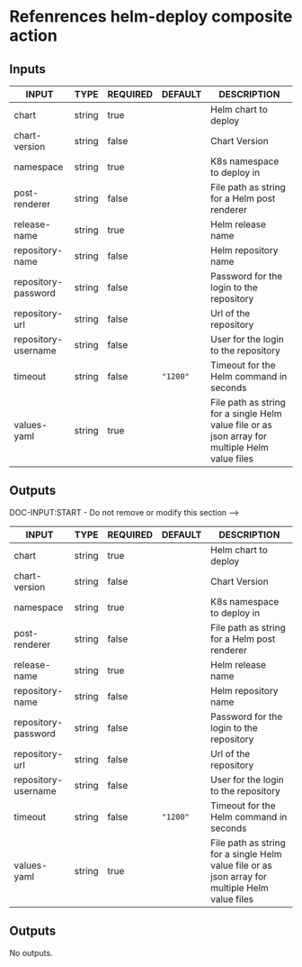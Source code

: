# Refenrences helm-deploy composite action

## Inputs

<!-- AUTO-DOC-INPUT:START - Do not remove or modify this section -->

| INPUT               | TYPE   | REQUIRED | DEFAULT  | DESCRIPTION                                                                                     |
| ------------------- | ------ | -------- | -------- | ----------------------------------------------------------------------------------------------- |
| chart               | string | true     |          | Helm chart to deploy                                                                            |
| chart-version       | string | false    |          | Chart Version                                                                                   |
| namespace           | string | true     |          | K8s namespace to deploy in                                                                      |
| post-renderer       | string | false    |          | File path as string for a Helm post renderer                                                    |
| release-name        | string | true     |          | Helm release name                                                                               |
| repository-name     | string | false    |          | Helm repository name                                                                            |
| repository-password | string | false    |          | Password for the login to the repository                                                        |
| repository-url      | string | false    |          | Url of the repository                                                                           |
| repository-username | string | false    |          | User for the login to the repository                                                            |
| timeout             | string | false    | `"1200"` | Timeout for the Helm command in seconds                                                         |
| values-yaml         | string | true     |          | File path as string for a single Helm value file or as json array for multiple Helm value files |

<!-- AUTO-DOC-INPUT:END -->

## Outputs

DOC-INPUT:START - Do not remove or modify this section -->

| INPUT               | TYPE   | REQUIRED | DEFAULT  | DESCRIPTION                                                                                     |
| ------------------- | ------ | -------- | -------- | ----------------------------------------------------------------------------------------------- |
| chart               | string | true     |          | Helm chart to deploy                                                                            |
| chart-version       | string | false    |          | Chart Version                                                                                   |
| namespace           | string | true     |          | K8s namespace to deploy in                                                                      |
| post-renderer       | string | false    |          | File path as string for a Helm post renderer                                                    |
| release-name        | string | true     |          | Helm release name                                                                               |
| repository-name     | string | false    |          | Helm repository name                                                                            |
| repository-password | string | false    |          | Password for the login to the repository                                                        |
| repository-url      | string | false    |          | Url of the repository                                                                           |
| repository-username | string | false    |          | User for the login to the repository                                                            |
| timeout             | string | false    | `"1200"` | Timeout for the Helm command in seconds                                                         |
| values-yaml         | string | true     |          | File path as string for a single Helm value file or as json array for multiple Helm value files |

<!-- AUTO-DOC-INPUT:END -->

## Outputs

<!-- AUTO-DOC-OUTPUT:START - Do not remove or modify this section -->

No outputs.

<!-- AUTO-DOC-OUTPUT:END -->
